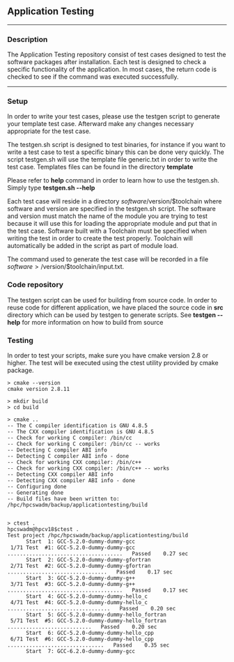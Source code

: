 ## Application Testing
---
### Description
The Application Testing repository consist of test cases designed to test the software packages after installation. Each test is designed to check a specific functionality of the application. In most cases, the return code is checked to see if the command was executed successfully. 

---
### Setup
In order to write your test cases, please use the testgen script to generate your template test case. Afterward make any changes necessary appropriate for the test case.

The testgen.sh script is designed to test binaries, for instance if you want to write a test case to test a specific binary this can be done very quickly. The script testgen.sh will use the template file generic.txt in order to write the test case. Templates files can be found in the directory **template** 

Please refer to **help** command in order to learn how to use the testgen.sh. Simply type **testgen.sh --help**

Each test case will reside in a directory $software/$version/$toolchain where software and version are specified in the testgen.sh script. The software and version must match the name of the module you are trying to test because it will use this for loading the appropriate module and put that in the test case. Software built with a Toolchain must be specified when writing the test in order to create the test properly. Toolchain will automatically be added in the script as part of module load.

The command used to generate the  test case will be recorded in a file $software>/$version/$toolchain/input.txt. 

### Code repository

The testgen script can be used for building from source code. In order to reuse code for different application, we have placed the source code in **src** directory which can be used by testgen to generate scripts. See **testgen --help** for more information on how to build from source

### Testing

In order to test your scripts, make sure you have cmake version 2.8 or higher. The test will be executed using the ctest utility provided by cmake package. 

```
> cmake --version
cmake version 2.8.11

> mkdir build
> cd build 

> cmake ..
-- The C compiler identification is GNU 4.8.5
-- The CXX compiler identification is GNU 4.8.5
-- Check for working C compiler: /bin/cc
-- Check for working C compiler: /bin/cc -- works
-- Detecting C compiler ABI info
-- Detecting C compiler ABI info - done
-- Check for working CXX compiler: /bin/c++
-- Check for working CXX compiler: /bin/c++ -- works
-- Detecting CXX compiler ABI info
-- Detecting CXX compiler ABI info - done
-- Configuring done
-- Generating done
-- Build files have been written to: /hpc/hpcswadm/backup/applicationtesting/build


> ctest .
hpcswadm@hpcv18$ctest .
Test project /hpc/hpcswadm/backup/applicationtesting/build
      Start  1: GCC-5.2.0-dummy-dummy-gcc
 1/71 Test  #1: GCC-5.2.0-dummy-dummy-gcc .....................................   Passed    0.27 sec
      Start  2: GCC-5.2.0-dummy-dummy-gfortran
 2/71 Test  #2: GCC-5.2.0-dummy-dummy-gfortran ................................   Passed    0.17 sec
      Start  3: GCC-5.2.0-dummy-dummy-g++
 3/71 Test  #3: GCC-5.2.0-dummy-dummy-g++ .....................................   Passed    0.17 sec
      Start  4: GCC-5.2.0-dummy-dummy-hello_c
 4/71 Test  #4: GCC-5.2.0-dummy-dummy-hello_c .................................   Passed    0.20 sec
      Start  5: GCC-5.2.0-dummy-dummy-hello_fortran
 5/71 Test  #5: GCC-5.2.0-dummy-dummy-hello_fortran ...........................   Passed    0.20 sec
      Start  6: GCC-5.2.0-dummy-dummy-hello_cpp
 6/71 Test  #6: GCC-5.2.0-dummy-dummy-hello_cpp ...............................   Passed    0.35 sec
      Start  7: GCC-6.2.0-dummy-dummy-gcc

```


